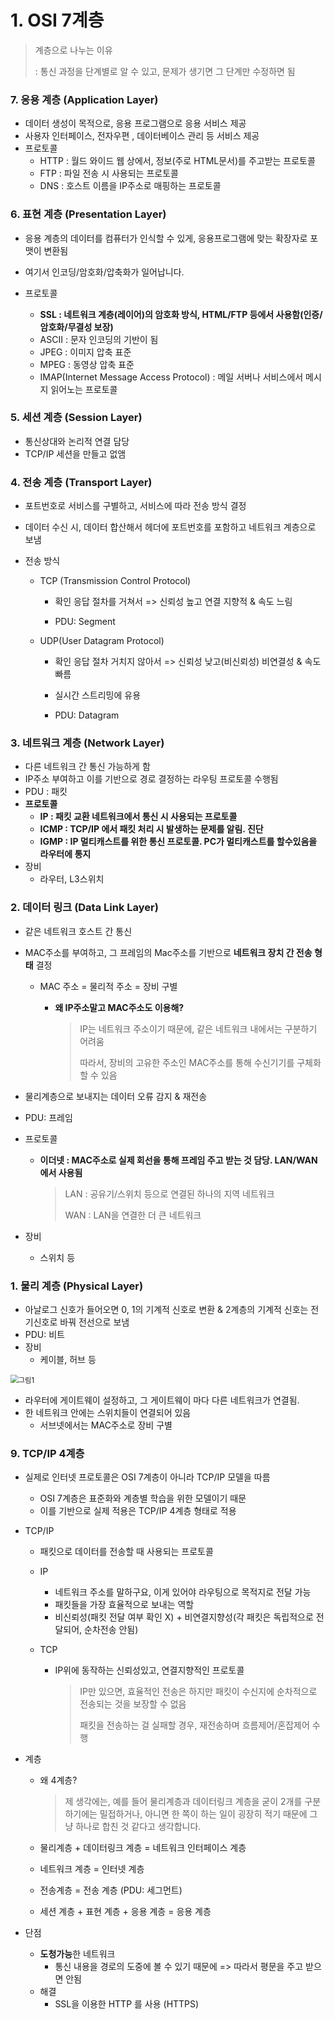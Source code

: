 # 1. OSI 7계층

> 계층으로 나누는 이유
>
> : 통신 과정을 단계별로 알 수 있고, 문제가 생기면 그 단계만 수정하면 됨



### 7. 응용 계층 (Application Layer)

* 데이터 생성이 목적으로, 응용 프로그램으로 응용 서비스 제공
* 사용자 인터페이스, 전자우편 , 데이터베이스 관리 등 서비스 제공
* 프로토콜
  * HTTP : 월드 와이드 웹 상에서, 정보(주로 HTML문서)를 주고받는 프로토콜
  * FTP : 파일 전송 시 사용되는 프로토콜
  * DNS : 호스트 이름을 IP주소로 매핑하는 프로토콜




### 6. 표현 계층 (Presentation Layer)

* 응용 계층의 데이터를 컴퓨터가 인식할 수 있게, 응용프로그램에 맞는 확장자로 포맷이 변환됨
  
* 여기서 인코딩/암호화/압축화가 일어납니다.

* 프로토콜
  * **SSL : 네트워크 계층(레이어)의 암호화 방식, HTML/FTP 등에서 사용함(인증/암호화/무결성 보장)**
  * ASCII : 문자 인코딩의 기반이 됨
  * JPEG : 이미지 압축 표준
  * MPEG : 동영상 압축 표준
  * IMAP(Internet Message Access Protocol) : 메일 서버나 서비스에서 메시지 읽어노는 프로토콜




### 5. 세션 계층 (Session Layer)

* 통신상대와 논리적 연결 담당
* TCP/IP 세션을 만들고 없앰



### 4. 전송 계층 (Transport Layer)

* 포트번호로 서비스를 구별하고, 서비스에 따라 전송 방식 결정
  
* 데이터 수신 시, 데이터 합산해서 헤더에 포트번호를 포함하고 네트워크 계층으로 보냄

* 전송 방식

  * TCP (Transmission Control Protocol)

    * 확인 응답 절차를 거쳐서 => 신뢰성 높고 연결 지향적 & 속도 느림

    * PDU: Segment

  * UDP(User Datagram Protocol)

    * 확인 응답 절차 거치지 않아서 =>  신뢰성 낮고(비신뢰성) 비연결성 & 속도 빠름

    * 실시간 스트리밍에 유용

    * PDU: Datagram




### 3. 네트워크 계층 (Network Layer)

* 다른 네트워크 간 통신 가능하게 함
* IP주소 부여하고 이를 기반으로 경로 결정하는 라우팅 프로토콜 수행됨
* PDU : 패킷
* **프로토콜**
  * **IP : 패킷 교환 네트워크에서 통신 시 사용되는 프로토콜**
  * **ICMP : TCP/IP 에서 패킷 처리 시 발생하는 문제를 알림. 진단**
  * **IGMP : IP 멀티캐스트를 위한 통신 프로토콜. PC가 멀티캐스트를 할수있음을 라우터에 통지**
* 장비
  * 라우터, L3스위치



### 2. 데이터 링크 (Data Link Layer)

* 같은 네트워크 호스트 간 통신

* MAC주소를 부여하고, 그 프레임의 Mac주소를 기반으로 **네트워크 장치 간 전송 형태** 결정
  * MAC 주소 = 물리적 주소 = 장비 구별
    
    * **왜 IP주소말고 MAC주소도 이용해?**
    
      > IP는 네트워크 주소이기 때문에, 같은 네트워크 내에서는 구분하기 어려움
      >
      > 따라서, 장비의 고유한 주소인 MAC주소를 통해 수신기기를 구체화할 수 있음
      >

* 물리계층으로 보내지는 데이터 오류 감지 & 재전송

* PDU: 프레임

* 프로토콜

  * **이더넷 : MAC주소로 실제 회선을 통해 프레임 주고 받는 것 담당. LAN/WAN에서 사용됨**

    > LAN : 공유기/스위치 등으로 연결된 하나의 지역 네트워크
    >
    > WAN : LAN을 연결한 더 큰 네트워크

* 장비

  * 스위치 등




### 1. 물리 계층 (Physical Layer)

* 아날로그 신호가 들어오면 0, 1의 기계적 신호로 변환 & 2계층의 기계적 신호는 전기신호로 바꿔 전선으로 보냄
* PDU: 비트
* 장비
  * 케이블, 허브 등


​	<img src="https://user-images.githubusercontent.com/70613905/177061215-0fa1aa10-42c2-44e6-ac44-eaa9caf3c26b.jpg" alt="그림1" style="zoom:80%;" />

* 라우터에 게이트웨이 설정하고, 그 게이트웨이 마다 다른 네트워크가 연결됨.
* 한 네트워크 안에는 스위치들이 연결되어 있음
  * 서브넷에서는 MAC주소로 장비 구별





### 9. TCP/IP 4계층

* 실제로 인터넷 프로토콜은 OSI 7계층이 아니라 TCP/IP 모델을 따름

  * OSI 7계층은 표준화와 계층별 학습을 위한 모델이기 때문
  * 이를 기반으로 실제 적용은 TCP/IP 4계층 형태로 적용
* TCP/IP

  * 패킷으로 데이터를 전송할 때 사용되는 프로토콜
  * IP

    * 네트워크 주소를 말하구요, 이게 있어야 라우팅으로 목적지로 전달 가능
    * 패킷들을 가장 효율적으로 보내는 역할
    * 비신뢰성(패킷 전달 여부 확인 X) + 비연결지향성(각 패킷은 독립적으로 전달되어, 순차전송 안됨)
  * TCP

    * IP위에 동작하는 신뢰성있고, 연결지향적인 프로토콜

      > IP만 있으면, 효율적인 전송은 하지만 패킷이 수신지에 순차적으로 전송되는 것을 보장할 수 없음
      >
      > 패킷을 전송하는 걸 실패할 경우, 재전송하며 흐름제어/혼잡제어 수행
* 계층

  * 왜 4계층?

    > 제 생각에는, 예를 들어 물리계층과 데이터링크 계층을 굳이 2개를 구분하기에는 밀접하거나, 아니면 한 쪽이 하는 일이 굉장히 적기 때문에 그냥 하나로 합친 것 같다고 생각합니다. 
  * 물리계층 + 데이터링크 계층 = 네트워크 인터페이스 계층
  * 네트워크 계층 = 인터넷 계층
  * 전송계층 = 전송 계층 (PDU: 세그먼트)
  * 세션 계층 + 표현 계층 + 응용 계층 = 응용 계층
* 단점
  * **도청가능**한 네트워크
    * 통신 내용을 경로의 도중에 볼 수 있기 때문에 => 따라서 평문을 주고 받으면 안됨
  * 해결
    * SSL을 이용한 HTTP 를 사용 (HTTPS)
